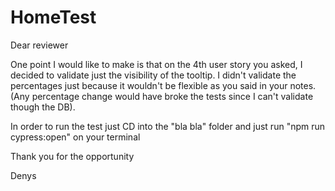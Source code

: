# HomeTest
Dear reviewer

One point I would like to make is that on the 4th user story you asked, I decided to validate just the visibility of the tooltip. I didn't validate the percentages just because it wouldn't be flexible as you said in your notes. (Any percentage change would have broke the tests since I can't validate though the DB).

In order to run the test just CD into the "bla bla" folder and just run "npm run cypress:open" on your terminal

Thank you for the opportunity 

Denys
